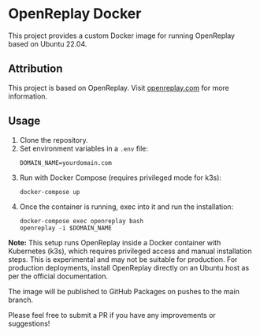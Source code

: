 # OpenReplay Docker

This project provides a custom Docker image for running OpenReplay based on Ubuntu 22.04.

## Attribution

This project is based on OpenReplay. Visit [openreplay.com](https://openreplay.com) for more information.

## Usage

1. Clone the repository.
2. Set environment variables in a `.env` file:
   ```
   DOMAIN_NAME=yourdomain.com
   ```
3. Run with Docker Compose (requires privileged mode for k3s):
   ```
   docker-compose up
   ```
4. Once the container is running, exec into it and run the installation:
   ```
   docker-compose exec openreplay bash
   openreplay -i $DOMAIN_NAME
   ```

**Note:** This setup runs OpenReplay inside a Docker container with Kubernetes (k3s), which requires privileged access and manual installation steps. This is experimental and may not be suitable for production. For production deployments, install OpenReplay directly on an Ubuntu host as per the official documentation.

The image will be published to GitHub Packages on pushes to the main branch.

Please feel free to submit a PR if you have any improvements or suggestions!
